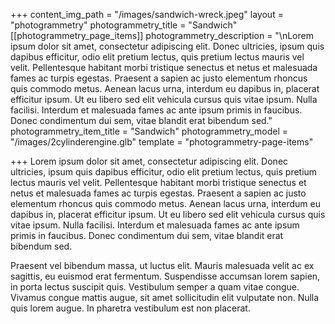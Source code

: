 +++
content_img_path = "/images/sandwich-wreck.jpeg"
layout = "photogrammetry"
photogrammetry_title = "Sandwich"
[[photogrammetry_page_items]]
photogrammetry_description = "\nLorem ipsum dolor sit amet, consectetur adipiscing elit. Donec ultricies, ipsum quis dapibus efficitur, odio elit pretium lectus, quis pretium lectus mauris vel velit. Pellentesque habitant morbi tristique senectus et netus et malesuada fames ac turpis egestas. Praesent a sapien ac justo elementum rhoncus quis commodo metus. Aenean lacus urna, interdum eu dapibus in, placerat efficitur ipsum. Ut eu libero sed elit vehicula cursus quis vitae ipsum. Nulla facilisi. Interdum et malesuada fames ac ante ipsum primis in faucibus. Donec condimentum dui sem, vitae blandit erat bibendum sed."
photogrammetry_item_title = "Sandwich"
photogrammetry_model = "/images/2cylinderengine.glb"
template = "photogrammetry-page-items"

+++
Lorem ipsum dolor sit amet, consectetur adipiscing elit. Donec ultricies, ipsum quis dapibus efficitur, odio elit pretium lectus, quis pretium lectus mauris vel velit. Pellentesque habitant morbi tristique senectus et netus et malesuada fames ac turpis egestas. Praesent a sapien ac justo elementum rhoncus quis commodo metus. Aenean lacus urna, interdum eu dapibus in, placerat efficitur ipsum. Ut eu libero sed elit vehicula cursus quis vitae ipsum. Nulla facilisi. Interdum et malesuada fames ac ante ipsum primis in faucibus. Donec condimentum dui sem, vitae blandit erat bibendum sed.

Praesent vel bibendum massa, ut luctus elit. Mauris malesuada velit ac ex sagittis, eu euismod erat fermentum. Suspendisse accumsan lorem sapien, in porta lectus suscipit quis. Vestibulum semper a quam vitae congue. Vivamus congue mattis augue, sit amet sollicitudin elit vulputate non. Nulla quis lorem augue. In pharetra vestibulum est non placerat.